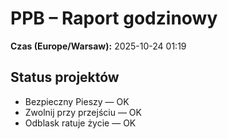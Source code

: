 # PPB – Raport godzinowy
**Czas (Europe/Warsaw):** 2025-10-24 01:19

## Status projektów
- Bezpieczny Pieszy — OK
- Zwolnij przy przejściu — OK
- Odblask ratuje życie — OK

